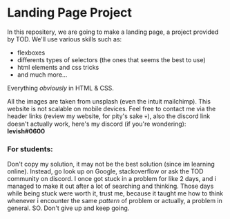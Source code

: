 # Landing Page Project

In this repositery, we are going to make a landing page, a project provided by TOD. We'll use various skills such as:
- flexboxes
- differents types of selectors (the ones that seems the best to use)
- html elements and css tricks
- and much more...

Everything *obviously* in HTML & CSS.

All the images are taken from unsplash (even the intuit mailchimp).
This website is not scalable on mobile devices.
Feel free to contact me via the header links (review my website, for pity's sake 💀), also the discord link doesn't actually work, here's my discord (if you're wondering): **levish#0600**

### For students:
Don't copy my solution, it may not be the best solution (since im learning online). Instead, go look up on Google, stackoverflow or ask the TOD community on discord. I once got stuck in a problem for like 2 days, and i managed to make it out after a lot of searching and thinking. Those days while being stuck were worth it, trust me, because it taught me how to think whenever i encounter the same *pattern* of problem or actually, a problem in general.
SO. Don't give up and keep going.